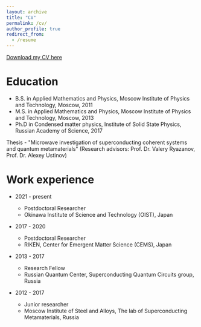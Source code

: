 ```yaml
---
layout: archive
title: "CV"
permalink: /cv/
author_profile: true
redirect_from:
  - /resume
---
```


[Download my CV here](http://kirill-shulga.github.io/files/CV.pdf)

Education
======
* B.S. in Applied Mathematics and Physics, Moscow Institute of Physics and Technology, Moscow, 2011
* M.S. in Applied Mathematics and Physics, Moscow Institute of Physics and Technology, Moscow, 2013
* Ph.D in Condensed matter physics, Institute of Solid State Physics, Russian Academy of Science, 2017

Thesis - "Microwave investigation of superconducting coherent systems and quantum metamaterials"
(Research advisors: Prof. Dr. Valery Ryazanov, Prof. Dr. Alexey Ustinov)

Work experience
======

* 2021 - present
  * Postdoctoral Researcher
  * Okinawa Institute of Science and Technology (OIST), Japan
  
* 2017 - 2020
  * Postdoctoral Researcher
  * RIKEN, Center for Emergent Matter Science (CEMS), Japan

* 2013 - 2017
  * Research Fellow
  * Russian Quantum Center, Superconducting Quantum Circuits group, Russia

* 2012 - 2017
  * Junior researcher
  * Moscow Institute of Steel and Alloys, The lab of Superconducting Metamaterials, Russia
